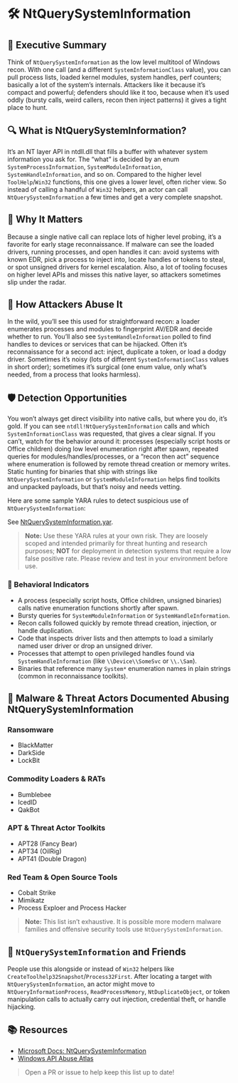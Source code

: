 # 🛠️ NtQuerySystemInformation

## 🚀 Executive Summary
Think of `NtQuerySystemInformation` as the low level multitool of Windows recon. With one call (and a different `SystemInformationClass` value), you can pull process lists, loaded kernel modules, system handles, perf counters; basically a lot of the system’s internals. Attackers like it because it’s compact and powerful; defenders should like it too, because when it’s used oddly (bursty calls, weird callers, recon then inject patterns) it gives a tight place to hunt.

## 🔍 What is NtQuerySystemInformation?
It’s an NT layer API in ntdll.dll that fills a buffer with whatever system information you ask for. The “what” is decided by an enum `SystemProcessInformation`, `SystemModuleInformation`, `SystemHandleInformation`, and so on. Compared to the higher level `ToolHelp`/`Win32` functions, this one gives a lower level, often richer view. So instead of calling a handful of `Win32` helpers, an actor can call `NtQuerySystemInformation` a few times and get a very complete snapshot.

## 🚩 Why It Matters
Because a single native call can replace lots of higher level probing, it’s a favorite for early stage reconnaissance. If malware can see the loaded drivers, running processes, and open handles it can: avoid systems with known EDR, pick a process to inject into, locate handles or tokens to steal, or spot unsigned drivers for kernel escalation. Also, a lot of tooling focuses on higher level APIs and misses this native layer, so attackers sometimes slip under the radar.

## 🧬 How Attackers Abuse It
In the wild, you’ll see this used for straightforward recon: a loader enumerates processes and modules to fingerprint AV/EDR and decide whether to run. You’ll also see `SystemHandleInformation` polled to find handles to devices or services that can be hijacked. Often it’s reconnaissance for a second act: inject, duplicate a token, or load a dodgy driver. Sometimes it’s noisy (lots of different `SystemInformationClass` values in short order); sometimes it’s surgical (one enum value, only what’s needed, from a process that looks harmless).

## 🛡️ Detection Opportunities
You won’t always get direct visibility into native calls, but where you do, it’s gold. If you can see `ntdll!NtQuerySystemInformation` calls and which `SystemInformationClass` was requested, that gives a clear signal. If you can’t, watch for the behavior around it: processes (especially script hosts or Office children) doing low level enumeration right after spawn, repeated queries for modules/handles/processes, or a “recon then act” sequence where enumeration is followed by remote thread creation or memory writes. Static hunting for binaries that ship with strings like `NtQuerySystemInformation` or `SystemModuleInformation` helps find toolkits and unpacked payloads, but that’s noisy and needs vetting.

Here are some sample YARA rules to detect suspicious use of `NtQuerySystemInformation`:

See [NtQuerySystemInformation.yar](./NtQuerySystemInformation.yar).

> **Note:** Use these YARA rules at your own risk. They are loosely scoped and intended primarily for threat hunting and research purposes; **NOT** for deployment in detection systems that require a low false positive rate. Please review and test in your environment before use.

### 🐾 Behavioral Indicators
 - A process (especially script hosts, Office children, unsigned binaries) calls native enumeration functions shortly after spawn.
 - Bursty queries for `SystemModuleInformation` or `SystemHandleInformation`.
 - Recon calls followed quickly by remote thread creation, injection, or handle duplication.
 - Code that inspects driver lists and then attempts to load a similarly named user driver or drop an unsigned driver.
 - Processes that attempt to open privileged handles found via `SystemHandleInformation` (like `\\Device\\SomeSvc` or `\\.\Sam`).
 - Binaries that reference many `System*` enumeration names in plain strings (common in reconnaissance toolkits).

## 🦠 Malware & Threat Actors Documented Abusing NtQuerySystemInformation

### **Ransomware**
 - BlackMatter
 - DarkSide
 - LockBit

### **Commodity Loaders & RATs**
 - Bumblebee
 - IcedID
 - QakBot

### **APT & Threat Actor Toolkits**
 - APT28 (Fancy Bear)
 - APT34 (OilRig) 
 - APT41 (Double Dragon)

### **Red Team & Open Source Tools**
 - Cobalt Strike
 - Mimikatz
 - Process Exploer and Process Hacker

> **Note:** This list isn’t exhaustive. It is possible more modern malware families and offensive security tools use `NtQuerySystemInformation`.

## 🧵 `NtQuerySystemInformation` and Friends
People use this alongside or instead of `Win32` helpers like `CreateToolhelp32Snapshot`/`Process32First`. After locating a target with `NtQuerySystemInformation`, an actor might move to `NtQueryInformationProcess`, `ReadProcessMemory`, `NtDuplicateObject`, or token manipulation calls to actually carry out injection, credential theft, or handle hijacking.

## 📚 Resources
- [Microsoft Docs: NtQuerySystemInformation](https://learn.microsoft.com/en-us/windows/win32/api/winternl/nf-winternl-ntquerysysteminformation)
- [Windows API Abuse Atlas](https://github.com/danafaye/WindowsAPIAbuseAtlas)

> Open a PR or issue to help keep this list up to date!